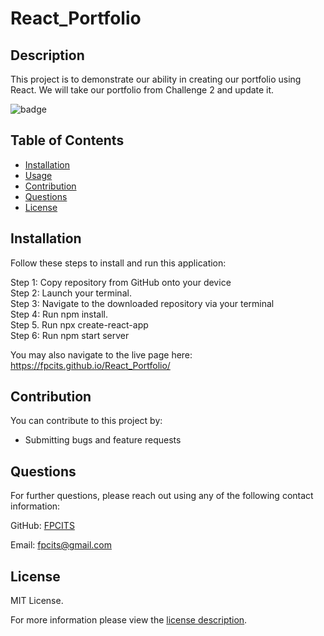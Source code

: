 # React_Portfolio

## Description

This project is to demonstrate our ability in creating our portfolio using React. We will take our portfolio from Challenge 2 and update it.

![badge](https://img.shields.io/badge/license-MITLicense-brightorange)


## Table of Contents
  - [Installation](#installation)
  - [Usage](#usage)
  - [Contribution](#contribution)
  - [Questions](#questions)
  - [License](#license)
    
    
## Installation
    
Follow these steps to install and run this application:

 Step 1: Copy repository from GitHub onto your device <br>
 Step 2: Launch your terminal. <br>
 Step 3: Navigate to the downloaded repository via your terminal<br>
 Step 4: Run npm install.<br>
 Step 5. Run npx create-react-app<br>
 Step 6: Run npm start server


You may also navigate to the live page here: https://fpcits.github.io/React_Portfolio/
      
## Contribution

You can contribute to this project by:
- Submitting bugs and feature requests
      
## Questions
      
  For further questions, please reach out using any of the following contact information:
  
  GitHub: [FPCITS](https://github.com/FPCITS)

  Email: [fpcits@gmail.com](mailto:fpcits@gmail.com)
    
## License

      
  MIT License.
      
  For more information please view the [license description](https://choosealicense.com/licenses/mit/).